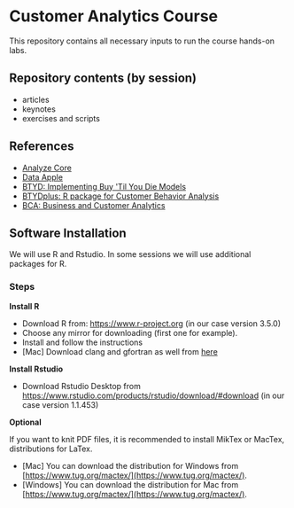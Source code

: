 # Customer Analytics Course

This repository contains all necessary inputs to run the course hands-on labs. 

## Repository contents (by session)

  - articles
  - keynotes
  - exercises and scripts

## References

 - [Analyze Core](http://analyzecore.com)
 - [Data Apple](http://www.dataapple.net)
 - [BTYD: Implementing Buy 'Til You Die Models](http://cran.r-project.org/web/packages/BTYD/)
 - [BTYDplus: R package for Customer Behavior Analysis](https://github.com/mplatzer/BTYDplus)
 - [BCA: Business and Customer Analytics](http://cran.r-project.org/web/packages/BCA/) 
 
## Software Installation

We will use R and Rstudio. In some sessions we will use additional packages for R.

### Steps

**Install R**

  - Download R from: https://www.r-project.org (in our case version 3.5.0)
  - Choose any mirror for downloading (first one for example).
  - Install and follow the instructions
  - [Mac] Download clang and gfortran as well from [here](https://cloud.r-project.org/bin/macosx/tools/)

**Install Rstudio**

  - Download Rstudio Desktop from https://www.rstudio.com/products/rstudio/download/#download (in our case version 1.1.453)

**Optional**

If you want to knit PDF files, it is recommended to install MikTex or MacTex, distributions for LaTex.

  - [Mac] You can download the distribution for Windows from [https://www.tug.org/mactex/](https://www.tug.org/mactex/).
  - [Windows] You can download the distribution for Mac from [https://www.tug.org/mactex/](https://www.tug.org/mactex/).
